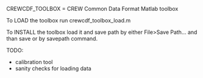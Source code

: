 CREWCDF_TOOLBOX = CREW Common Data Format Matlab toolbox

To LOAD the toolbox run crewcdf_toolbox_load.m

To INSTALL the toolbox load it and save path by either File>Save Path... and than save or by savepath command.



TODO:
- calibration tool
- sanity checks for loading data
